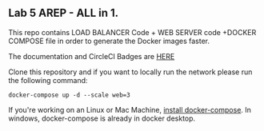 ## Lab 5 AREP - ALL in 1.

This repo contains LOAD BALANCER Code + WEB SERVER code +DOCKER COMPOSE file in order to generate 
the Docker images faster.

The documentation and CircleCI Badges are [HERE](https://github.com/AndresMarcelo7/AREP-LAB5#Repos)

Clone this repository and if you want to locally run the network please run the following command:
```
docker-compose up -d --scale web=3
```

If you're working on an Linux or Mac Machine, [install docker-compose](https://docs.docker.com/compose/install/).
In windows, docker-compose is already in docker desktop.

